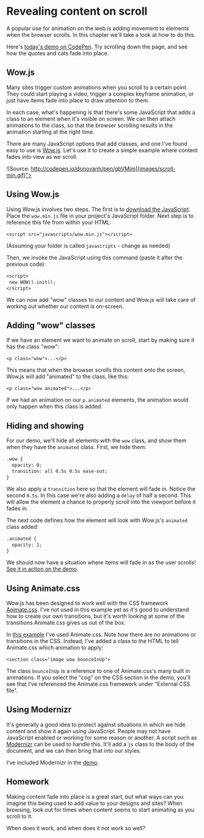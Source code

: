 # Revealing content on scroll

A popular use for animation on the web is adding movement to elements when the browser scrolls. In this chapter we'll take a look at how to do this.

Here's [today's demo on CodePen](http://codepen.io/donovanh/pen/gbVMjm). Try scrolling down the page, and see how the quotes and cats fade into place.

## Wow.js

Many sites trigger custom animations when you scroll to a certain point. They could start playing a video, trigger a complex keyframe animation, or just have items fade into place to draw attention to them.

In each case, what's happening is that there's some JavaScript that adds a class to an element when it's visible on screen. We can then attach animations to the class, so that the browser scrolling results in the animation starting at the right time.

There are many JavaScript options that add classes, and one I've found easy to use is [Wow.js](http://mynameismatthieu.com/WOW/). Let's use it to create a simple example where content fades into view as we scroll.

![Source: http://codepen.io/donovanh/pen/gbVMjm](images/scroll-min.gif)">

## Using Wow.js

Using Wow.js involves two steps. The first is to [download the JavaScript](https://raw.githubusercontent.com/matthieua/WOW/master/dist/wow.min.js). Place the `wow.min.js` file in your project's JavaScript folder. Next step is to reference this file from within your HTML:

    <script src="javascripts/wow.min.js"></script>

(Assuming your folder is called `javascripts` - change as needed)

Then, we invoke the JavaScript using this command (paste it after the previous code):

    <script>
     new WOW().init();
    </script>

We can now add "wow" classes to our content and Wow.js will take care of working out whether our content is on-screen.

## Adding "wow" classes

If we have an element we want to animate on scroll, start by making sure it has the class "wow":

    <p class="wow">...</p>

This means that when the browser scrolls this content onto the screen, Wow.js will add "animated" to the class, like this:

    <p class="wow animated">...</p>

If we had an animation on our `p.animated` elements, the animation would only happen when this class is added.

## Hiding and showing

For our demo, we'll hide all elements with the `wow` class, and show them when they have the `animated` class. First, we hide them:

    .wow {
      opacity: 0;
      transition: all 0.5s 0.5s ease-out;
    }

We also apply a `transition` here so that the element will fade in. Notice the second `0.5s`. In this case we're also adding a `delay` of half a second. This will allow the element a chance to properly scroll into the viewport before it fades in.

The next code defines how the element will look with Wow.js's `animated` class added:

    .animated {
      opacity: 1;
    }

We should now have a situation where items will fade in as the user scrolls! [See it in action on the demo](http://codepen.io/donovanh/pen/gbVMjm).

## Using Animate.css

Wow.js has been designed to work well with the CSS framework [Animate.css](http://daneden.github.io/animate.css/). I've not used in this example yet as it's good to understand how to create our own transitions, but it's worth looking at some of the transitions Animate.css gives us out of the box.

In [this example](http://codepen.io/donovanh/pen/xbvOQK) I've used Animate.css. Note how there are no animations or transitions in the CSS. Instead, I've added a class to the HTML to tell Animate.css which animation to apply:

    <section class="image wow bounceInUp">

The class `bounceInUp` is a reference to one of Animate.css's many built in animations. If you select the "cog" on the CSS section in the demo, you'll see that I've referenced the Animate.css framework under "External CSS file".

## Using Modernizr

It's generally a good idea to protect against situations in which we hide content and show it again using JavaScript. People may not have JavaScript enabled or working for some reason or another. A script such as [Modernizr](http://modernizr.com/) can be used to handle this. It'll add a `js` class to the body of the document, and we can then bring that into our styles.

I've included Modernizr in the [demo](http://codepen.io/donovanh/pen/gbVMjm).

## Homework

Making content fade into place is a great start, but what ways can you imagine this being used to add value to your designs and sites? When browsing, look out for times when content seems to start animating as you scroll to it.

When does it work, and when does it not work so well?
